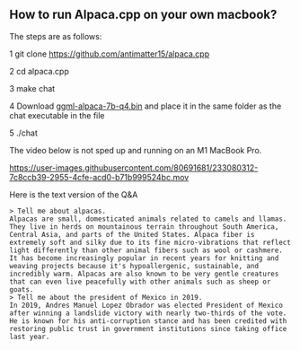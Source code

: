 ## How to run Alpaca.cpp on your own macbook?



The steps are as follows:

1  git clone https://github.com/antimatter15/alpaca.cpp

2  cd alpaca.cpp

3  make chat

4 Download [ggml-alpaca-7b-q4.bin](https://huggingface.co/Sosaka/Alpaca-native-4bit-ggml/blob/main/ggml-alpaca-7b-q4.bin) and place it in the same folder as the chat executable in the file

5 ./chat  



The video below is not sped up and running on an M1 MacBook Pro.

https://user-images.githubusercontent.com/80691681/233080312-7c8ccb39-2955-4cfe-acd0-b71b999524bc.mov

Here is the text version of the Q&A

```
> Tell me about alpacas.
Alpacas are small, domesticated animals related to camels and llamas. They live in herds on mountainous terrain throughout South America, Central Asia, and parts of the United States. Alpaca fiber is extremely soft and silky due to its fine micro-vibrations that reflect light differently than other animal fibers such as wool or cashmere. It has become increasingly popular in recent years for knitting and weaving projects because it's hypoallergenic, sustainable, and incredibly warm. Alpacas are also known to be very gentle creatures that can even live peacefully with other animals such as sheep or goats.
> Tell me about the president of Mexico in 2019.
In 2019, Andres Manuel Lopez Obrador was elected President of Mexico after winning a landslide victory with nearly two-thirds of the vote. He is known for his anti-corruption stance and has been credited with restoring public trust in government institutions since taking office last year.
```
